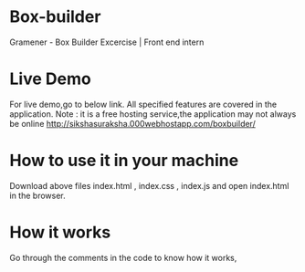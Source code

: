 # Box-builder
Gramener - Box Builder Excercise | Front end intern

# Live Demo

For live demo,go to below link.
All specified features are covered in the application.
Note : it is a free hosting service,the application may not always be online
http://sikshasuraksha.000webhostapp.com/boxbuilder/

# How to use it in your machine

Download above files index.html , index.css , index.js and open index.html in the browser.


# How it works
Go through the comments in the code to know how it works,
